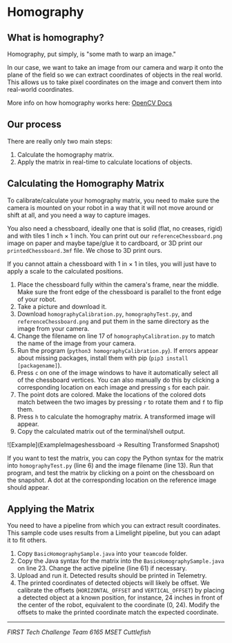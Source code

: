 # Homography

## What is homography?

Homography, put simply, is "some math to warp an image."

In our case, we want to take an image from our camera and warp it onto the plane of the field so we can extract coordinates of objects in the real world. This allows us to take pixel coordinates on the image and convert them into real-world coordinates.

More info on how homography works here: [OpenCV Docs](https://docs.opencv.org/4.x/d9/dab/tutorial_homography.html)

## Our process

There are really only two main steps:

1. Calculate the homography matrix.
2. Apply the matrix in real-time to calculate locations of objects.

## Calculating the Homography Matrix

To calibrate/calculate your homography matrix, you need to make sure the camera is mounted on your robot in a way that it will not move around or shift at all, and you need a way to capture images.

You also need a chessboard, ideally one that is solid (flat, no creases, rigid) and with tiles 1 inch × 1 inch. You can print out our `referenceChessboard.png` image on paper and maybe tape/glue it to cardboard, or 3D print our `printedChessboard.3mf` file. We chose to 3D print ours.

If you cannot attain a chessboard with 1 in × 1 in tiles, you will just have to apply a scale to the calculated positions.

1. Place the chessboard fully within the camera's frame, near the middle. Make sure the front edge of the chessboard is parallel to the front edge of your robot.
2. Take a picture and download it.
3. Download `homographyCalibration.py`, `homographyTest.py`, and `referenceChessboard.png` and put them in the same directory as the image from your camera.
4. Change the filename on line 17 of `homographyCalibration.py` to match the name of the image from your camera.
5. Run the program (`python3 homographyCalibration.py`). If errors appear about missing packages, install them with pip (`pip3 install [packagename]`).
6. Press `c` on one of the image windows to have it automatically select all of the chessboard vertices. You can also manually do this by clicking a corresponding location on each image and pressing `s` for each pair.
7. The point dots are colored. Make the locations of the colored dots match between the two images by pressing `r` to rotate them and `f` to flip them.
8. Press `h` to calculate the homography matrix. A transformed image will appear.
9. Copy the calculated matrix out of the terminal/shell output.

![Example](ExampleImageshessboard → Resulting Transformed Snapshot)

If you want to test the matrix, you can copy the Python syntax for the matrix into `homographyTest.py` (line 6) and the image filename (line 13). Run that program, and test the matrix by clicking on a point on the chessboard on the snapshot. A dot at the corresponding location on the reference image should appear.

## Applying the Matrix

You need to have a pipeline from which you can extract result coordinates. This sample code uses results from a Limelight pipeline, but you can adapt it to fit others.

1. Copy `BasicHomographySample.java` into your `teamcode` folder.
2. Copy the Java syntax for the matrix into the `BasicHomographySample.java` on line 23. Change the active pipeline (line 61) if necessary.
3. Upload and run it. Detected results should be printed in Telemetry.
4. The printed coordinates of detected objects will likely be offset. We calibrate the offsets (`HORIZONTAL_OFFSET` and `VERTICAL_OFFSET`) by placing a detected object at a known position, for instance, 24 inches in front of the center of the robot, equivalent to the coordinate (0, 24). Modify the offsets to make the printed coordinate match the expected coordinate.

---

_FIRST Tech Challenge Team 6165 MSET Cuttlefish_
